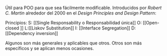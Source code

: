 Útil para POO para que sea fácilmente modificable. Introducidos por *Robert C. Martin* alrededor del 2000 en el *Design Principles and Design Pattern*:

Principios:
S: [[Single Responsability o Responsabilidad única]]
O: [[Open-closed ]]
L:[[Liskov Substitution]]
I: [[Interface Segregation]]
D: [[Dependency inversion]]

Algunos son más generales y aplicables que otros. Otros son más específicos y se aplican menos ocasiones.